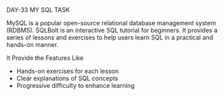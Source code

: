 DAY-33 MY SQL TASK 

MySQL is a popular open-source relational database management system (RDBMS).
SQLBolt is an interactive SQL tutorial for beginners. It provides a series of lessons and exercises to help users learn SQL in a practical and hands-on manner.

It Provide the Features Like
- Hands-on exercises for each lesson
- Clear explanations of SQL concepts
- Progressive difficulty to enhance learning
